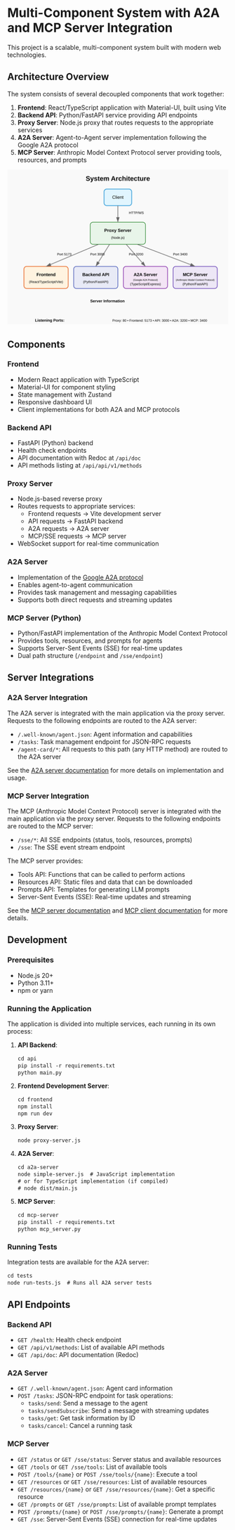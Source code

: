 # Multi-Component System with A2A and MCP Server Integration

This project is a scalable, multi-component system built with modern web technologies.

## Architecture Overview

The system consists of several decoupled components that work together:

1. **Frontend**: React/TypeScript application with Material-UI, built using Vite
2. **Backend API**: Python/FastAPI service providing API endpoints
3. **Proxy Server**: Node.js proxy that routes requests to the appropriate services
4. **A2A Server**: Agent-to-Agent server implementation following the Google A2A protocol
5. **MCP Server**: Anthropic Model Context Protocol server providing tools, resources, and prompts

![Architecture Diagram](./docs/architecture-diagram.svg)

## Components

### Frontend

- Modern React application with TypeScript
- Material-UI for component styling
- State management with Zustand
- Responsive dashboard UI
- Client implementations for both A2A and MCP protocols

### Backend API

- FastAPI (Python) backend
- Health check endpoints
- API documentation with Redoc at `/api/doc`
- API methods listing at `/api/api/v1/methods`

### Proxy Server

- Node.js-based reverse proxy
- Routes requests to appropriate services:
  - Frontend requests → Vite development server
  - API requests → FastAPI backend
  - A2A requests → A2A server
  - MCP/SSE requests → MCP server
- WebSocket support for real-time communication

### A2A Server

- Implementation of the [Google A2A protocol](https://github.com/ai-agents/a2a)
- Enables agent-to-agent communication
- Provides task management and messaging capabilities
- Supports both direct requests and streaming updates

### MCP Server (Python)

- Python/FastAPI implementation of the Anthropic Model Context Protocol
- Provides tools, resources, and prompts for agents
- Supports Server-Sent Events (SSE) for real-time updates
- Dual path structure (`/endpoint` and `/sse/endpoint`)

## Server Integrations

### A2A Server Integration

The A2A server is integrated with the main application via the proxy server. Requests to the following endpoints are routed to the A2A server:

- `/.well-known/agent.json`: Agent information and capabilities
- `/tasks`: Task management endpoint for JSON-RPC requests
- `/agent-card/*`: All requests to this path (any HTTP method) are routed to the A2A server

See the [A2A server documentation](./a2a-server/README.md) for more details on implementation and usage.

### MCP Server Integration

The MCP (Anthropic Model Context Protocol) server is integrated with the main application via the proxy server. Requests to the following endpoints are routed to the MCP server:

- `/sse/*`: All SSE endpoints (status, tools, resources, prompts)
- `/sse`: The SSE event stream endpoint

The MCP server provides:
- Tools API: Functions that can be called to perform actions
- Resources API: Static files and data that can be downloaded
- Prompts API: Templates for generating LLM prompts
- Server-Sent Events (SSE): Real-time updates and streaming

See the [MCP server documentation](./docs/mcp-server.md) and [MCP client documentation](./docs/mcp-client.md) for more details.

## Development

### Prerequisites

- Node.js 20+
- Python 3.11+
- npm or yarn

### Running the Application

The application is divided into multiple services, each running in its own process:

1. **API Backend**:
   ```
   cd api
   pip install -r requirements.txt
   python main.py
   ```

2. **Frontend Development Server**:
   ```
   cd frontend
   npm install
   npm run dev
   ```

3. **Proxy Server**:
   ```
   node proxy-server.js
   ```

4. **A2A Server**:
   ```
   cd a2a-server
   node simple-server.js  # JavaScript implementation
   # or for TypeScript implementation (if compiled)
   # node dist/main.js
   ```

5. **MCP Server**:
   ```
   cd mcp-server
   pip install -r requirements.txt
   python mcp_server.py
   ```

### Running Tests

Integration tests are available for the A2A server:

```
cd tests
node run-tests.js  # Runs all A2A server tests
```

## API Endpoints

### Backend API

- `GET /health`: Health check endpoint
- `GET /api/v1/methods`: List of available API methods
- `GET /api/doc`: API documentation (Redoc)

### A2A Server

- `GET /.well-known/agent.json`: Agent card information
- `POST /tasks`: JSON-RPC endpoint for task operations:
  - `tasks/send`: Send a message to the agent
  - `tasks/sendSubscribe`: Send a message with streaming updates
  - `tasks/get`: Get task information by ID
  - `tasks/cancel`: Cancel a running task

### MCP Server

- `GET /status` or `GET /sse/status`: Server status and available resources
- `GET /tools` or `GET /sse/tools`: List of available tools
- `POST /tools/{name}` or `POST /sse/tools/{name}`: Execute a tool
- `GET /resources` or `GET /sse/resources`: List of available resources
- `GET /resources/{name}` or `GET /sse/resources/{name}`: Get a specific resource
- `GET /prompts` or `GET /sse/prompts`: List of available prompt templates
- `POST /prompts/{name}` or `POST /sse/prompts/{name}`: Generate a prompt
- `GET /sse`: Server-Sent Events (SSE) connection for real-time updates